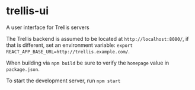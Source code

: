 # trellis-ui
A user interface for Trellis servers

The Trellis backend is assumed to be located at `http://localhost:8080/`, if that is different, set an
environment variable: `export REACT_APP_BASE_URL=http://trellis.example.com/`.

When building via `npm build` be sure to verify the `homepage` value in `package.json`.

To start the development server, run `npm start`

